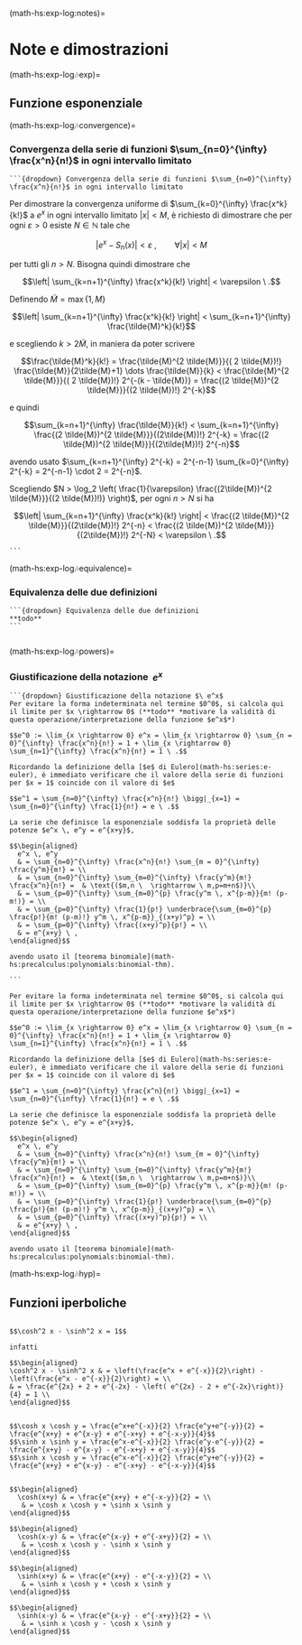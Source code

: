 (math-hs:exp-log:notes)=
# Note e dimostrazioni

(math-hs:exp-log:notes:exp)=
## Funzione esponenziale

(math-hs:exp-log:notes:convergence)=
### Convergenza della serie di funzioni $\sum_{n=0}^{\infty} \frac{x^n}{n!}$ in ogni intervallo limitato
````{only} html
```{dropdown} Convergenza della serie di funzioni $\sum_{n=0}^{\infty} \frac{x^n}{n!}$ in ogni intervallo limitato
````

Per dimostrare la convergenza uniforme di $\sum_{k=0}^{\infty} \frac{x^k}{k!}$ a $e^x$ in ogni intervallo limitato $|x| < M$, è richiesto di dimostrare che per ogni $\varepsilon > 0$ esiste $N \in \mathbb{N}$ tale che 

$$|e^x - S_n(x)| < \varepsilon \ , \qquad \forall |x| < M $$

per tutti gli $n > N$. Bisogna quindi dimostrare che 

$$\left| \sum_{k=n+1}^{\infty} \frac{x^k}{k!} \right| < \varepsilon \ .$$

Definendo $\tilde{M} = \max\{ 1, M \}$

$$\left| \sum_{k=n+1}^{\infty} \frac{x^k}{k!} \right| < \sum_{k=n+1}^{\infty} \frac{\tilde{M}^k}{k!}$$

e scegliendo $k > 2 \tilde{M}$, in maniera da poter scrivere 

$$\frac{\tilde{M}^k}{k!} = \frac{\tilde{M}^{2 \tilde{M}}}{( 2 \tilde{M})!} \frac{\tilde{M}}{2\tilde{M}+1} \dots \frac{\tilde{M}}{k} <  \frac{\tilde{M}^{2 \tilde{M}}}{( 2 \tilde{M})!} 2^{-(k - \tilde{M})} = \frac{(2 \tilde{M})^{2 \tilde{M}}}{(2 \tilde{M})!} 2^{-k}$$

e quindi

$$\sum_{k=n+1}^{\infty} \frac{\tilde{M}}{k!} < \sum_{k=n+1}^{\infty} \frac{(2 \tilde{M})^{2 \tilde{M}}}{(2\tilde{M})!} 2^{-k} =  \frac{(2 \tilde{M})^{2 \tilde{M}}}{(2\tilde{M})!} 2^{-n}$$

avendo usato $\sum_{k=n+1}^{\infty} 2^{-k} = 2^{-n-1} \sum_{k=0}^{\infty} 2^{-k} = 2^{-n-1} \cdot 2 = 2^{-n}$.

Scegliendo $N > \log_2 \left( \frac{1}{\varepsilon} \frac{(2\tilde{M})^{2 \tilde{M}}}{(2 \tilde{M})!)} \right)$, per ogni $n > N$ si ha 

$$\left| \sum_{k=n+1}^{\infty} \frac{x^k}{k!} \right| <  \frac{(2 \tilde{M})^{2 \tilde{M}}}{(2\tilde{M})!} 2^{-n} <  \frac{(2 \tilde{M})^{2 \tilde{M}}}{(2\tilde{M})!} 2^{-N} < \varepsilon \ .$$

````{only} html
```
````


(math-hs:exp-log:notes:equivalence)=
### Equivalenza delle due definizioni
````{only} html
```{dropdown} Equivalenza delle due definizioni
**todo**
```
````
````{only} latex
````

(math-hs:exp-log:notes:powers)=
### Giustificazione della notazione $\ e^x$

````{only} html
```{dropdown} Giustificazione della notazione $\ e^x$ 
Per evitare la forma indeterminata nel termine $0^0$, si calcola qui il limite per $x \rightarrow 0$ (**todo** *motivare la validità di questa operazione/interpretazione della funzione $e^x$*)

$$e^0 := \lim_{x \rightarrow 0} e^x = \lim_{x \rightarrow 0} \sum_{n = 0}^{\infty} \frac{x^n}{n!} = 1 + \lim_{x \rightarrow 0} \sum_{n=1}^{\infty} \frac{x^n}{n!} = 1 \ .$$

Ricordando la definizione della [$e$ di Eulero](math-hs:series:e-euler), è immediato verificare che il valore della serie di funzioni per $x = 1$ coincide con il valore di $e$

$$e^1 = \sum_{n=0}^{\infty} \frac{x^n}{n!} \bigg|_{x=1} = \sum_{n=0}^{\infty} \frac{1}{n!} = e \ .$$

La serie che definisce la esponenziale soddisfa la proprietà delle potenze $e^x \, e^y = e^{x+y}$,

$$\begin{aligned}
  e^x \, e^y 
  & = \sum_{n=0}^{\infty} \frac{x^n}{n!} \sum_{m = 0}^{\infty} \frac{y^m}{m!} = \\
  & = \sum_{n=0}^{\infty} \sum_{m=0}^{\infty} \frac{y^m}{m!} \frac{x^n}{n!} =  & \text{($m,n \  \rightarrow \ m,p=m+n$)}\\
  & = \sum_{p=0}^{\infty} \sum_{m=0}^{p} \frac{y^m \, x^{p-m}}{m! (p-m!)} = \\
  & = \sum_{p=0}^{\infty} \frac{1}{p!} \underbrace{\sum_{m=0}^{p} \frac{p!}{m! (p-m)!} y^m \, x^{p-m}}_{(x+y)^p} = \\
  & = \sum_{p=0}^{\infty} \frac{(x+y)^p}{p!} = \\
  & = e^{x+y} \ ,
\end{aligned}$$

avendo usato il [teorema binomiale](math-hs:precalculus:polynomials:binomial-thm).

```
````
````{only} latex
Per evitare la forma indeterminata nel termine $0^0$, si calcola qui il limite per $x \rightarrow 0$ (**todo** *motivare la validità di questa operazione/interpretazione della funzione $e^x$*)

$$e^0 := \lim_{x \rightarrow 0} e^x = \lim_{x \rightarrow 0} \sum_{n = 0}^{\infty} \frac{x^n}{n!} = 1 + \lim_{x \rightarrow 0} \sum_{n=1}^{\infty} \frac{x^n}{n!} = 1 \ .$$

Ricordando la definizione della [$e$ di Eulero](math-hs:series:e-euler), è immediato verificare che il valore della serie di funzioni per $x = 1$ coincide con il valore di $e$

$$e^1 = \sum_{n=0}^{\infty} \frac{x^n}{n!} \bigg|_{x=1} = \sum_{n=0}^{\infty} \frac{1}{n!} = e \ .$$

La serie che definisce la esponenziale soddisfa la proprietà delle potenze $e^x \, e^y = e^{x+y}$,

$$\begin{aligned}
  e^x \, e^y 
  & = \sum_{n=0}^{\infty} \frac{x^n}{n!} \sum_{m = 0}^{\infty} \frac{y^m}{m!} = \\
  & = \sum_{n=0}^{\infty} \sum_{m=0}^{\infty} \frac{y^m}{m!} \frac{x^n}{n!} =  & \text{($m,n \  \rightarrow \ m,p=m+n$)}\\
  & = \sum_{p=0}^{\infty} \sum_{m=0}^{p} \frac{y^m \, x^{p-m}}{m! (p-m!)} = \\
  & = \sum_{p=0}^{\infty} \frac{1}{p!} \underbrace{\sum_{m=0}^{p} \frac{p!}{m! (p-m)!} y^m \, x^{p-m}}_{(x+y)^p} = \\
  & = \sum_{p=0}^{\infty} \frac{(x+y)^p}{p!} = \\
  & = e^{x+y} \ ,
\end{aligned}$$

avendo usato il [teorema binomiale](math-hs:precalculus:polynomials:binomial-thm).
````

(math-hs:exp-log:notes:hyp)=
## Funzioni iperboliche

```{dropdown} Relazione fondamentale

$$\cosh^2 x - \sinh^2 x = 1$$

infatti

$$\begin{aligned}
\cosh^2 x - \sinh^2 x & = \left(\frac{e^x + e^{-x}}{2}\right) - \left(\frac{e^x - e^{-x}}{2}\right) = \\
& = \frac{e^{2x} + 2 + e^{-2x} - \left( e^{2x} - 2 + e^{-2x}\right)}{4} = 1 \\
\end{aligned}$$

```

```{dropdown} Prodotti

$$\cosh x \cosh y = \frac{e^x+e^{-x}}{2} \frac{e^y+e^{-y}}{2} = \frac{e^{x+y} + e^{x-y} + e^{-x+y} + e^{-x-y}}{4}$$
$$\sinh x \sinh y = \frac{e^x-e^{-x}}{2} \frac{e^y-e^{-y}}{2} = \frac{e^{x+y} - e^{x-y} - e^{-x+y} + e^{-x-y}}{4}$$
$$\sinh x \cosh y = \frac{e^x-e^{-x}}{2} \frac{e^y+e^{-y}}{2} = \frac{e^{x+y} + e^{x-y} - e^{-x+y} - e^{-x-y}}{4}$$

```

```{dropdown} Somma e differenza

$$\begin{aligned}
  \cosh(x+y) & = \frac{e^{x+y} + e^{-x-y}}{2} = \\
   & = \cosh x \cosh y + \sinh x \sinh y
\end{aligned}$$

$$\begin{aligned}
  \cosh(x-y) & = \frac{e^{x-y} + e^{-x+y}}{2} = \\
   & = \cosh x \cosh y - \sinh x \sinh y
\end{aligned}$$

$$\begin{aligned}
  \sinh(x+y) & = \frac{e^{x+y} - e^{-x-y}}{2} = \\
   & = \sinh x \cosh y + \cosh x \sinh y
\end{aligned}$$

$$\begin{aligned}
  \sinh(x-y) & = \frac{e^{x-y} - e^{-x+y}}{2} = \\
   & = \sinh x \cosh y - \cosh x \sinh y
\end{aligned}$$

```

```{dropdown} ...
```

